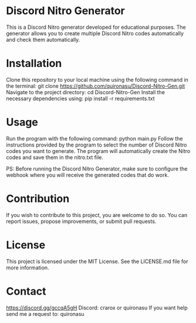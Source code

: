 # Discord Nitro Generator
This is a Discord Nitro generator developed for educational purposes. The generator allows you to create multiple Discord Nitro codes automatically and check them automatically.

# Installation
Clone this repository to your local machine using the following command in the terminal:
git clone https://github.com/quironasu/Discord-Nitro-Gen.git
Navigate to the project directory:
cd Discord-Nitro-Gen
Install the necessary dependencies using:
pip install -r requirements.txt

# Usage
Run the program with the following command:
python main.py
Follow the instructions provided by the program to select the number of Discord Nitro codes you want to generate.
The program will automatically create the Nitro codes and save them in the nitro.txt file.

PS: Before running the Discord Nitro Generator, make sure to configure the webhook where you will receive the generated codes that do work.

# Contribution
If you wish to contribute to this project, you are welcome to do so. You can report issues, propose improvements, or submit pull requests.

# License
This project is licensed under the MIT License. See the LICENSE.md file for more information.

# Contact
https://discord.gg/gccqA5gH
Discord: crarox or quironasu
If you want help send me a request to: quironasu
